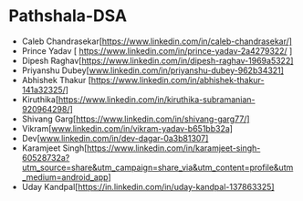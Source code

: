 # Pathshala-DSA

- Caleb Chandrasekar[https://www.linkedin.com/in/caleb-chandrasekar/]
- Prince Yadav  [ https://www.linkedin.com/in/prince-yadav-2a4279322/ ] 
- Dipesh Raghav[https://www.linkedin.com/in/dipesh-raghav-1969a5322]
- Priyanshu Dubey[www.linkedin.com/in/priyanshu-dubey-962b34321]
- Abhishek Thakur [https://www.linkedin.com/in/abhishek-thakur-141a32325/]
- Kiruthika[https://www.linkedin.com/in/kiruthika-subramanian-920964298/]
- Shivang Garg[https://www.linkedin.com/in/shivang-garg77/]
- Vikram[www.linkedin.com/in/vikram-yadav-b651bb32a]
- Dev[www.linkedin.com/in/dev-dagar-0a3b81307]
- Karamjeet Singh[https://www.linkedin.com/in/karamjeet-singh-60528732a?utm_source=share&utm_campaign=share_via&utm_content=profile&utm_medium=android_app]
- Uday Kandpal[https://in.linkedin.com/in/uday-kandpal-137863325]



